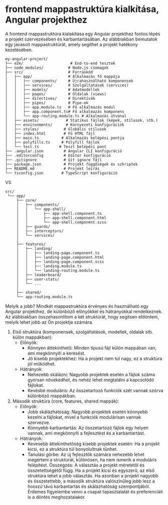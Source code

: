 frontend mappastruktúra kialkítása, Angular projekthez
===============================================

A frontend mappastruktúra kialakítása egy Angular projekthez fontos lépés a projekt szervezésében és karbantartásában. Az alábbiakban bemutatok egy javasolt mappastruktúrát, amely segíthet a projekt hatékony kezelésében.

```
my-angular-project/
├── e2e/                     # End-to-end tesztek
├── node_modules/           # Node.js csomagok
├── src/                    # Forráskód
│   ├── app/                # Alkalmazás fő mappája
│   │   ├── components/     # Újrahasználható komponensek
│   │   ├── services/       # Szolgáltatások (services)
│   │   ├── models/         # Adatmodellek
│   │   ├── pages/          # Oldalak (views)
│   │   ├── directives/     # Direktívák
│   │   ├── pipes/          # Pipe-ok
│   │   ├── app.module.ts   # Fő alkalmazás modul
│   │   ├── app.component.ts# Fő alkalmazás komponens
│   │   └── app-routing.module.ts # Alkalmazás útvonal
│   ├── assets/            # Statikus fájlok (képek, stílusok, stb.)
│   ├── environments/      # Környezeti konfigurációk
│   ├── styles/           # Globális stílusok
│   ├── index.html        # Fő HTML fájl
│   ├── main.ts          # Alkalmazás belépési pontja
│   ├── polyfills.ts     # Polyfill fájlok
│   └── test.ts         # Teszt belépési pont
├── .angular.json         # Angular CLI konfiguráció
├── .editorconfig         # Editor konfiguráció
├── .gitignore            # Git ignore fájl
├── package.json          # Projekt függőségek és szkriptek
├── README.md             # Projekt leírás
└── tsconfig.json        # TypeScript konfiguráció
```

VS

```
src/
 └── app/
     ├── core/
     │   ├── components/
     │   │   └── app-shell/
     │   │       ├── app-shell.component.ts
     │   │       ├── app-shell.component.html
     │   │       └── app-shell.component.scss
     │   ├── guards/
     │   ├── interceptors/
     │   └── services/
     │
     ├── features/
     │   ├── landing/
     │   │   ├── landing-page.component.ts
     │   │   ├── landing-page.component.html
     │   │   ├── landing-page.component.scss
     │   │   ├── landing.module.ts
     │   │   └── landing-routing.module.ts
     │   ├── leaderboard/
     │   ├── user-stats/
     │   └── ...
     │
     ├── shared/
     └── app-routing.module.ts
```
Melyik a jobb?
Mindkét mappastruktúra érvényes és használható egy Angular projekthez, de különböző előnyökkel és hátrányokkal rendelkeznek. Az alábbiakban összehasonlítom a két struktúrát, hogy segítsen eldönteni, melyik lehet jobb az Ön projektje számára.
1. Első struktúra (komponensek, szolgáltatások, modellek, oldalak stb. külön mappákban):
   - Előnyök:
     - Könnyen áttekinthető: Minden típusú fájl külön mappában van, ami megkönnyíti a keresést.
     - Jó kisebb projektekhez: Ha a projekt nem túl nagy, ez a struktúra jól működhet.
   - Hátrányok:
     - Nehezebb skálázni: Nagyobb projektek esetén a fájlok száma gyorsan növekedhet, és nehéz lehet megtalálni a kapcsolódó fájlokat.
     - Kevésbé moduláris: Az összetartozó funkciók szét vannak szórva különböző mappákban.
2. Második struktúra (core, features, shared mappák):
   - Előnyök:
     - Jobb skálázhatóság: Nagyobb projektek esetén könnyebb kezelni a fájlokat, mivel a funkciók modulárisan vannak szervezve.
     - Könnyebb karbantartás: Az összetartozó fájlok egy helyen vannak, ami megkönnyíti a fejlesztést és a karbantartást.
    - Hátrányok:
        - Kevesebb áttekinthetőség kisebb projektek esetén: Ha a projekt kicsi, ez a struktúra túl bonyolultnak tűnhet.
        - Tanulási görbe: Az új fejlesztők számára nehezebb lehet megérteni a struktúrát, különösen, ha nem ismerik a moduláris felépítést.
Összegzés:
A választás a projekt méretétől és összetettségétől függ. Ha a projekt kicsi és egyszerű, az első struktúra lehet a jobb választás. Ha azonban a projekt nagyobb és összetettebb, a második struktúra valószínűleg jobb lesz a hosszú távú karbantartás és skálázhatóság szempontjából. Érdemes figyelembe venni a csapat tapasztalatát és preferenciáit is a döntés meghozatalakor.
